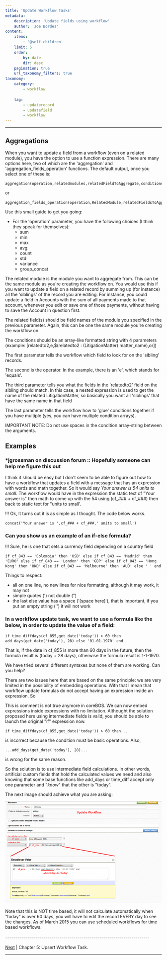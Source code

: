 ```yaml
---
title: 'Update Workflow Tasks'
metadata:
    description: 'Update fields using workflow'
    author: 'Joe Bordes'
content:
    items:
        - '@self.children'
    limit: 5
    order:
        by: date
        dir: desc
    pagination: true
    url_taxonomy_filters: true
taxonomy:
    category:
        - workflow
        
    tag:
        - updaterecord
        - updatefield
        - workflow
---
```

---

Aggregations
------------

When you want to update a field from a workflow (even on a related
module), you have the option to use a function expression. There are
many options here, two of which are the 'aggregation' and
'aggregation\_fields\_operation' functions. The default output, once you
select one of these is:

    aggregation(operation,relatedmodules,relatedFieldToAggregate,conditions)

or

    aggregation_fields_operation(operation,RelatedModule,relatedFieldsToAggregateWithOperation,conditions)

Use this small guide to get you going:

-   For the 'operation' parameter, you have the following choices (I
    think they speak for themselves):
    -   sum
    -   min
    -   max
    -   avg
    -   count
    -   std
    -   variance
    -   group\_concat

The related module is the module you want to aggregate from. This can be
the same module as you're creating the workflow on. You would use this
if you want to update a field on a related record by summing up (for
instance) all the 'siblings' of the record you are editing. For
instance, you could update a field in Accounts with the sum of all
payments made to that account, whenever you edit or save one of those
payments, without having to save the Account in question first.

The related field(s) should be field names of the module you specified
in the previous parameter. Again, this can be one the same module you're
creating the workflow on.

The conditions should be an array-like formatted string with 4
parameters (example: \[relatedto2,e,$(relatedto2 : (LitigationMatter)
matter\_name),or\])

The first parameter tells the workflow which field to look for on the
'sibling' records.

The second is the operator. In the example, there is an 'e', which
stands for 'equals'.

The third parameter tells you what the fields in the 'relatedto2' field
on the sibling should match. In this case, a nested expression is used
to get the name of the related LitigationMatter, so basically you want
all 'siblings' that have the same name in that field

The last parameter tells the workflow how to 'glue' conditions together
if you have multiple (yes, you can have multiple condition arrays).

<div class="notices red">
IMPORTANT NOTE: Do not use spaces in the condition array-string between the arguments.
</div>

Examples
--------

### ***jgrossman** on discussion forum :: Hopefully someone can help me figure this out

I think it should be easy but I don't seem to be able to figure out how
to have a workflow that updates a field with a message that has an
expression with words and math together. So it would say *Your answer is
54 units to small*. The workflow would have in the expression the static
text of "Your answer is" then math to come up with the 54 using
(cf\_\#\#\# + cf\_\#\#\#) then back to static text for "units to small'.

!!! Ok, It turns out it is as simple as I thought. The code below works.

    concat('Your answer is ',cf_### + cf_###,' units to small')

###  Can you show us an example of an if-else formula?

!!! Sure, he is one that sets a currency field depending on a country field

    if cf_843 == 'Colombia' then 'USD' else if cf_843 == 'Madrid' then 'EURO' else if cf_843 == 'London' then 'GBP' else if cf_843 == 'Hong Kong' then 'HKD' else if cf_843 == 'Melbourne' then 'AUD' else ' ' end

Things to respect:

-   all on one line, no new lines for nice formatting, although it may
    work, it may not
-   simple quotes (') not double (")
-   the last else value has a space ('\[space here\]'), that is
    important, if you put an empty string ('') it will not work

### In a workflow update task, we want to use a formula like the below, in order to update the value of a field:

    if time_diffdays(cf_855,get_date('today')) > 60 then add_days(get_date('today'), 28) else '01-01-1970' end


That is, if the date in cf\_855 is more than 60 days in the future, then
the formula result is (today + 28 days), otherwise the formula result is
1-1-1970.

We have tried several different syntaxes but none of them are working.
Can you help?


There are two issues here that are based on the same principle: we are very limited in the possibility of embedding operations. With that I mean that workflow update formulas do not accept having an expression
inside an expression. So

<div class="notices red">
This is comment is not true anymore in coreBOS. We can now embed expressions inside expressions with no limitation. Althought the solution proposed here using intermediate fields is valid, you should be able to launch the original "if" expression now. </div>

    if time_diffdays(cf_855,get_date('today')) > 60 then...

is incorrect because the condition must be basic operations. Also,

    ...add_days(get_date('today'), 28)...

is wrong for the same reason.

So the solution is to use intermediate field calculations. In other
words, artificial custom fields that hold the calculated values we need
and also knowing that some base functions like add\_days or time\_diff
accept only one parameter and "*know*" that the other is "today".

The next image should achieve what you are asking:

![](calcwf.png?width=100%)


<div class="notices red">
Note that this is NOT time based, it will not calculate automatically when "today" is over 60 days, you will have to edit the record EVERY day to see the changes. As of March 2015 you can use scheduled workflows for time based workflows.
</div>


<br>
------------------------------------------------------------------------

[Next](http://localhost/coreBOSDocumentation/configuration-tools/workflow/upsert_workflows) | Chapter 5: Upsert Workflow Task.

------------------------------------------------------------------------
